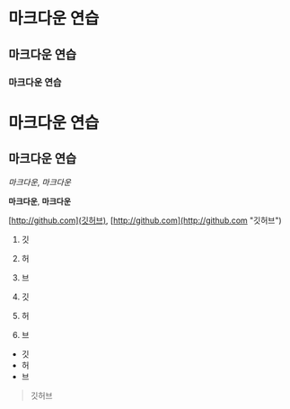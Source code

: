 # 마크다운 연습
## 마크다운 연습
### 마크다운 연습

마크다운 연습
=================

마크다운 연습
-----------------

*마크다운*, _마크다운_

**마크다운**, __마크다운__

[http://github.com](깃허브), [http://github.com](http://github.com "깃허브")

1. 깃
2. 허
3. 브

1. 깃
1. 허
1. 브

- 깃
- 허
- 브

>깃허브
